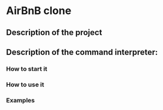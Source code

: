 # AirBnB clone
## Description of the project


## Description of the command interpreter:


### How to start it


### How to use it


### Examples
